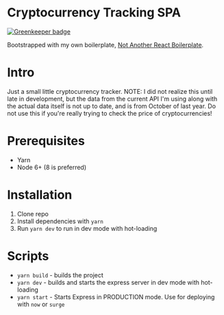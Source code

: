 Cryptocurrency Tracking SPA
===========================

[![Greenkeeper badge](https://badges.greenkeeper.io/MrBenJ/crypto-tracker.svg)](https://greenkeeper.io/)

Bootstrapped with my own boilerplate, [Not Another React Boilerplate](https://www.github.com/MrBenJ/generator-not-another-react-boilerplate).


# Intro
Just a small little cryptocurrency tracker.
NOTE: I did not realize this until late in development, but the data from the current API I'm using along with the actual data itself is not up to date, and is from October of last year. Do not use this if you're really trying to check the price of cryptocurrencies!


# Prerequisites
* Yarn
* Node 6+ (8 is preferred)

# Installation
1. Clone repo
2. Install dependencies with `yarn`
3. Run `yarn dev` to run in dev mode with hot-loading

# Scripts

* `yarn build` - builds the project
* `yarn dev` - builds and starts the express server in dev mode with hot-loading
* `yarn start` - Starts Express in PRODUCTION mode. Use for deploying with `now` or `surge`
